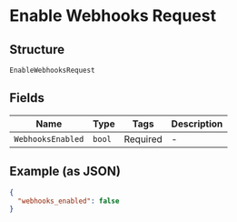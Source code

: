 
# Enable Webhooks Request

## Structure

`EnableWebhooksRequest`

## Fields

| Name | Type | Tags | Description |
|  --- | --- | --- | --- |
| `WebhooksEnabled` | `bool` | Required | - |

## Example (as JSON)

```json
{
  "webhooks_enabled": false
}
```

